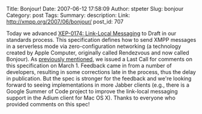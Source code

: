 Title: Bonjour!
Date: 2007-06-12 17:58:09
Author: stpeter
Slug: bonjour
Category: post
Tags: 
Summary: description:
Link: http://xmpp.org/2007/06/bonjour/
post_id: 707


Today we advanced [XEP-0174: Link-Local Messaging](http://www.xmpp.org/extensions/xep-0174.html) to Draft in our standards process. This specification defines how to send XMPP messages in a serverless mode via zero-configuration networking (a technology created by Apple Computer, originally called Rendezvous and now called Bonjour). As [previously mentioned](http://blog.xmpp.org/?p=14), we issued a Last Call for comments on this specification on March 1. Feedback came in from a number of developers, resulting in some corrections late in the process, thus the delay in publication. But the spec is stronger for the feedback and we're looking forward to seeing implementations in more Jabber clients (e.g., there is a Google Summer of Code project to improve the link-local messaging support in the Adium client for Mac OS X). Thanks to everyone who provided comments on this spec!
